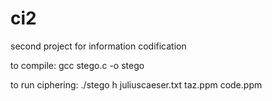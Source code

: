 ci2
===

second project for information codification


to compile:
gcc stego.c -o stego

to run ciphering:
./stego h juliuscaeser.txt taz.ppm code.ppm
